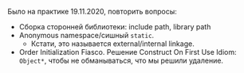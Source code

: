 Было на практике 19.11.2020, повторить вопросы:

* Сборка сторонней библиотеки: include path, library path
* Anonymous namespace/сишный `static`.
  * Кстати, это называется external/internal linkage.
* Order Initialization Fiasco. Решение Construct On First Use Idiom: `Object*`, чтобы не обманываться, что мы решили удаление.
